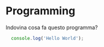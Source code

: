 # Programming

Indovina cosa fa questo programma?
```javascript  
  console.log('Hello World');
```
